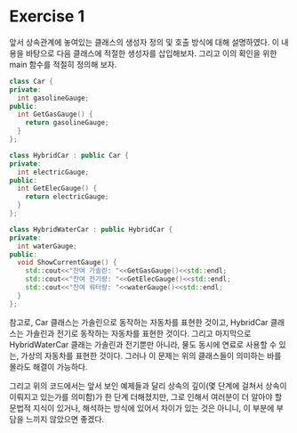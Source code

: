 # Exercise 1

앞서 상속관계에 놓여있는 클래스의 생성자 정의 및 호출 방식에 대해 설명하였다. 이 내용을 바탕으로 다음 클래스에 적절한 생성자를 삽입해보자. 그리고 이의 확인을 위한 main 함수를 적절히 정의해 보자.

```cpp
class Car {
private:
  int gasolineGauge;
public:
  int GetGasGauge() {
    return gasolineGauge;
  }
};

class HybridCar : public Car {
private:
  int electricGauge;
public:
  int GetElecGauge() {
    return electricGauge;
  }
};

class HybridWaterCar : public HybridCar {
private:
  int waterGauge;
public:
  void ShowCurrentGauge() {
    std::cout<<"잔여 가솔린: "<<GetGasGauge()<<std::endl;
    std::cout<<"잔여 전기량: "<<GetElecGauge()<<std::endl;
    std::cout<<"잔여 워터량: "<<waterGauge()<<std::endl;
  }
};
```

참고로, Car 클래스는 가솔린으로 동작하는 자동차를 표현한 것이고, HybridCar 클래스는 가솔린과 전기로 동작하는 자동차를 표현한 것이다. 그리고 마지막으로 HybridWaterCar 클래는 가솔린과 전기뿐만 아니라, 물도 동시에 연료로 사용할 수 있는, 가상의 자동차를 표현한 것이다. 그러나 이 문제는 위의 클래스들이 의미하는 바를 몰라도 해결이 가능하다.

그리고 위의 코드에서는 앞서 보인 예제들과 달리 상속의 깊이(몇 단계에 걸쳐서 상속이 이뤄지고 있는가를 의미함)가 한 단계 더해졌지만, 그로 인해서 여러분이 더 알아야 할 문법적 지식이 있거나, 해석하는 방식에 있어서 차이가 있는 것은 아니니, 이 부분에 부담을 느끼지 않았으면 좋겠다.

